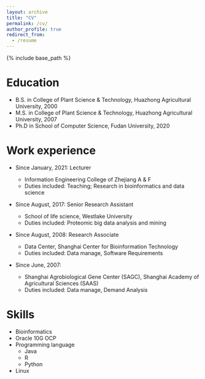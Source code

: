 ```yaml
---
layout: archive
title: "CV"
permalink: /cv/
author_profile: true
redirect_from:
  - /resume
---
```


{% include base_path %}

Education
======
* B.S. in College of Plant Science & Technology, Huazhong Agricultural University, 2000
* M.S. in College of Plant Science & Technology, Huazhong Agricultural University, 2007
* Ph.D in School of Computer Science, Fudan University, 2020

Work experience
======
* Since January, 2021: Lecturer
  * Information Engineering College of Zhejiang A & F
  * Duties included: Teaching; Research in bioinformatics and data science

* Since August, 2017: Senior Research Assistant
  * School of life science, Westlake University
  * Duties included: Proteomic big data analysis and mining 

* Since August, 2008: Research Associate
  * Data Center, Shanghai Center for Bioinformation Technology
  * Duties included: Data manage, Software Requirements
  
* Since June, 2007: 
  * Shanghai Agrobiological Gene Center (SAGC), Shanghai Academy of Agricultural Sciences (SAAS)
  * Duties included: Data manage, Demand Analysis  
  
Skills
======
* Bioinformatics
* Oracle 10G OCP
* Programming language
  * Java
  * R
  * Python
* Linux
